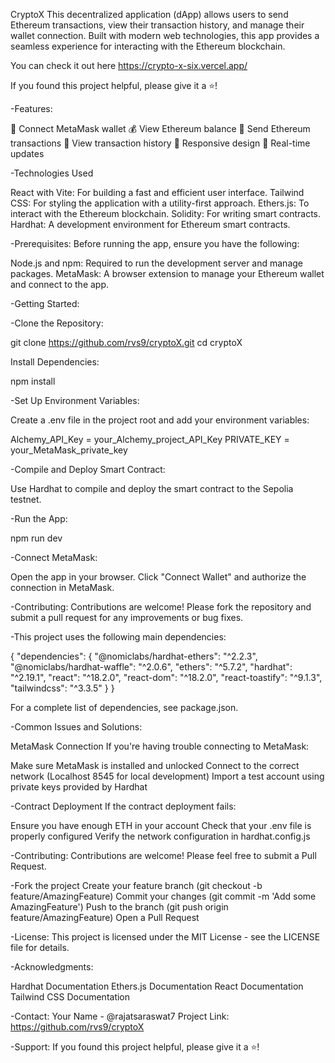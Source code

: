CryptoX
This decentralized application (dApp) allows users to send Ethereum transactions, view their transaction history, and manage their wallet connection. Built with modern web technologies, this app provides a seamless experience for interacting with the Ethereum blockchain.

You can check it out here https://crypto-x-six.vercel.app/

If you found this project helpful, please give it a ⭐️!

-Features:

🔐 Connect MetaMask wallet
💰 View Ethereum balance
💸 Send Ethereum transactions
📜 View transaction history
📱 Responsive design
🔄 Real-time updates

-Technologies Used

React with Vite: For building a fast and efficient user interface.
Tailwind CSS: For styling the application with a utility-first approach.
Ethers.js: To interact with the Ethereum blockchain.
Solidity: For writing smart contracts.
Hardhat: A development environment for Ethereum smart contracts.

-Prerequisites:
Before running the app, ensure you have the following:

Node.js and npm: Required to run the development server and manage packages.
MetaMask: A browser extension to manage your Ethereum wallet and connect to the app.


-Getting Started:

-Clone the Repository:

git clone https://github.com/rvs9/cryptoX.git
cd cryptoX

Install Dependencies:

npm install

-Set Up Environment Variables:

Create a .env file in the project root and add your environment variables:

Alchemy_API_Key = your_Alchemy_project_API_Key
PRIVATE_KEY = your_MetaMask_private_key

-Compile and Deploy Smart Contract:

Use Hardhat to compile and deploy the smart contract to the Sepolia testnet.

-Run the App:

npm run dev

-Connect MetaMask:

Open the app in your browser.
Click "Connect Wallet" and authorize the connection in MetaMask.

-Contributing:
Contributions are welcome! Please fork the repository and submit a pull request for any improvements or bug fixes.

-This project uses the following main dependencies:

{
  "dependencies": {
    "@nomiclabs/hardhat-ethers": "^2.2.3",
    "@nomiclabs/hardhat-waffle": "^2.0.6",
    "ethers": "^5.7.2",
    "hardhat": "^2.19.1",
    "react": "^18.2.0",
    "react-dom": "^18.2.0",
    "react-toastify": "^9.1.3",
    "tailwindcss": "^3.3.5"
  }
}

For a complete list of dependencies, see package.json.

-Common Issues and Solutions:

MetaMask Connection
If you're having trouble connecting to MetaMask:

Make sure MetaMask is installed and unlocked
Connect to the correct network (Localhost 8545 for local development)
Import a test account using private keys provided by Hardhat

-Contract Deployment
If the contract deployment fails:

Ensure you have enough ETH in your account
Check that your .env file is properly configured
Verify the network configuration in hardhat.config.js

-Contributing:
Contributions are welcome! Please feel free to submit a Pull Request.

-Fork the project
Create your feature branch (git checkout -b feature/AmazingFeature)
Commit your changes (git commit -m 'Add some AmazingFeature')
Push to the branch (git push origin feature/AmazingFeature)
Open a Pull Request

-License:
This project is licensed under the MIT License - see the LICENSE file for details.

-Acknowledgments:

Hardhat Documentation
Ethers.js Documentation
React Documentation
Tailwind CSS Documentation

-Contact:
Your Name - @rajatsaraswat7
Project Link: https://github.com/rvs9/cryptoX

-Support:
If you found this project helpful, please give it a ⭐️!

